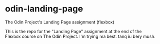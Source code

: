 # odin-landing-page
The Odin Project's Landing Page assignment (flexbox)

This is the repo for the "Landing Page" assignment at the end of the Flexbox course on The Odin Project.
I'm trying ma best. tanq iu bery mush.
